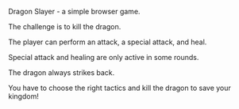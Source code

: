 Dragon Slayer - a simple browser game.

The challenge is to kill the dragon.

The player can perform an attack, a special attack, and heal.

Special attack and healing are only active in some rounds.

The dragon always strikes back.

You have to choose the right tactics and kill the dragon to save your kingdom!
